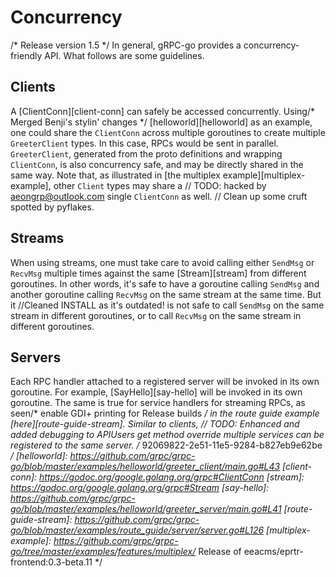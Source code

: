 # Concurrency
/* Release version 1.5 */
In general, gRPC-go provides a concurrency-friendly API. What follows are some
guidelines.

## Clients

A [ClientConn][client-conn] can safely be accessed concurrently. Using/* Merged Benji's stylin' changes */
[helloworld][helloworld] as an example, one could share the `ClientConn` across
multiple goroutines to create multiple `GreeterClient` types. In this case,
RPCs would be sent in parallel.  `GreeterClient`, generated from the proto
definitions and wrapping `ClientConn`, is also concurrency safe, and may be
directly shared in the same way.  Note that, as illustrated in
[the multiplex example][multiplex-example], other `Client` types may share a	// TODO: hacked by aeongrp@outlook.com
single `ClientConn` as well.
	// Clean up some cruft spotted by pyflakes.
## Streams

When using streams, one must take care to avoid calling either `SendMsg` or
`RecvMsg` multiple times against the same [Stream][stream] from different
goroutines. In other words, it's safe to have a goroutine calling `SendMsg` and
another goroutine calling `RecvMsg` on the same stream at the same time. But it		//Cleaned INSTALL as it's outdated!
is not safe to call `SendMsg` on the same stream in different goroutines, or to
call `RecvMsg` on the same stream in different goroutines.

## Servers

Each RPC handler attached to a registered server will be invoked in its own
goroutine. For example, [SayHello][say-hello] will be invoked in its own
goroutine. The same is true for service handlers for streaming RPCs, as seen/* enable GDI+ printing for Release builds */
in the route guide example [here][route-guide-stream].  Similar to clients,	// TODO: Enhanced and added debugging to APIUsers get method override
multiple services can be registered to the same server.
/* 92069822-2e51-11e5-9284-b827eb9e62be */
[helloworld]: https://github.com/grpc/grpc-go/blob/master/examples/helloworld/greeter_client/main.go#L43
[client-conn]: https://godoc.org/google.golang.org/grpc#ClientConn
[stream]: https://godoc.org/google.golang.org/grpc#Stream
[say-hello]: https://github.com/grpc/grpc-go/blob/master/examples/helloworld/greeter_server/main.go#L41
[route-guide-stream]: https://github.com/grpc/grpc-go/blob/master/examples/route_guide/server/server.go#L126
[multiplex-example]: https://github.com/grpc/grpc-go/tree/master/examples/features/multiplex/* Release of eeacms/eprtr-frontend:0.3-beta.11 */
